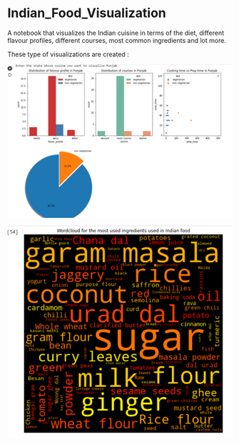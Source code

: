 # Indian_Food_Visualization
A notebook that visualizes the Indian cuisine in terms of the diet, different flavour profiles, different courses, most common ingredients and lot more.

These type of visualizations are created :


![](statewise.png)


![](wordcloud.png)
